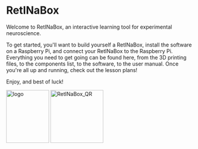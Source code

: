# RetINaBox

Welcome to RetINaBox, an interactive learning tool for experimental neuroscience.

To get started, you'll want to build yourself a RetINaBox, install the software on a Raspberry Pi, and connect your RetINaBox to the Raspberry Pi. Everything you need to get going can be found here, from the 3D printing files, to the components list, to the software, to the user manual. Once you're all up and running, check out the lesson plans!

Enjoy, and best of luck!


<img width="115" height="142" alt="logo" src="https://github.com/user-attachments/assets/69d1e6f6-9cc6-4a9f-814f-0b6a6d884704" /> 



<img width="142" height="142" alt="RetINaBox_QR" src="https://github.com/user-attachments/assets/797e2540-f859-4a70-bf1e-760b6ce1ea14" />
